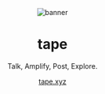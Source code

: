 <div align="center">
    <img src="https://static.lenstube.xyz/images/brand/banner.png" alt="banner">
    <h1>tape</h1>
    <p>Talk, Amplify, Post, Explore.</p>
    <a href="https://tape.xyz">tape.xyz</a>
</div>
